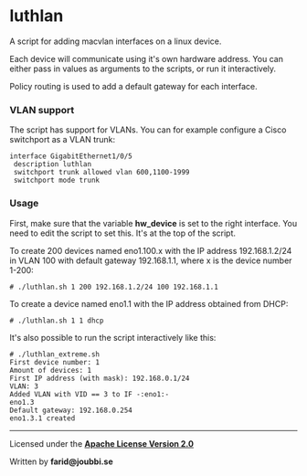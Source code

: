 # luthlan

A script for adding macvlan interfaces on a linux device.

Each device will communicate using it's own hardware address.
You can either pass in values as arguments to the scripts, or run it interactively. 

Policy routing is used to add a default gateway for each interface.

### VLAN support
The script has support for VLANs.
You can for example configure a Cisco switchport as a VLAN trunk:
```
interface GigabitEthernet1/0/5
 description luthlan
 switchport trunk allowed vlan 600,1100-1999
 switchport mode trunk
``` 


### Usage

First, make sure that the variable **hw_device** is set to the right interface.
You need to edit the script to set this. It's at the top of the script.

To create 200 devices named eno1.100.x with the IP address 192.168.1.2/24 in VLAN 100 with default gateway 192.168.1.1, where x is the device number 1-200:

`# ./luthlan.sh 1 200 192.168.1.2/24 100 192.168.1.1`



To create a device named eno1.1 with the IP address obtained from DHCP:

`# ./luthlan.sh 1 1 dhcp`


It's also possible to run the script interactively like this:
```
# ./luthlan_extreme.sh
First device number: 1
Amount of devices: 1
First IP address (with mask): 192.168.0.1/24
VLAN: 3
Added VLAN with VID == 3 to IF -:eno1:-
eno1.3
Default gateway: 192.168.0.254
eno1.3.1 created
```



___

Licensed under the [__Apache License Version 2.0__](https://www.apache.org/licenses/LICENSE-2.0)

Written by __farid@joubbi.se__
